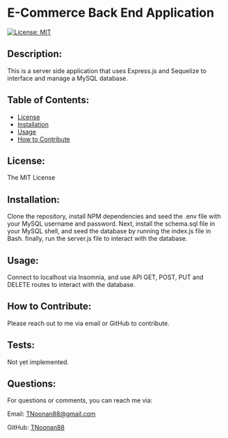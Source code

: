 # E-Commerce Back End Application
[![License: MIT](https://img.shields.io/badge/License-MIT-yellow.svg)](https://opensource.org/licenses/MIT)

## Description:
This is a server side application that uses Express.js and Sequelize to interface and manage a MySQL database.

## Table of Contents:
* [License](#license)
* [Installation](#installation)
* [Usage](#usage)
* [How to Contribute](#how-to-contribute)

## License:
The MIT License

## Installation:
Clone the repository, install NPM dependencies and seed the .env file with your MySQL username and password. Next, install the schema.sql file in your MySQL shell, and seed the database by running the index.js file in Bash. finally, run the server.js file to interact with the database.

## Usage:
Connect to localhost via Insomnia, and use API GET, POST, PUT and DELETE routes to interact with the database.

## How to Contribute:
Please reach out to me via email or GitHub to contribute.

## Tests:
Not yet implemented.

## Questions:
For questions or comments, you can reach me via:

Email: TNoonan88@gmail.com

GitHub: [TNoonan88](https://github.com/TNoonan88)
